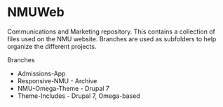 NMUWeb
======

Communications and Marketing repository. This contains a collection of files used on the NMU website.  Branches are used as subfolders to help organize the different projects.

Branches  
  - Admissions-App  
  - Responsive-NMU - Archive
  - NMU-Omega-Theme - Drupal 7
  - Theme-Includes - Drupal 7, Omega-based
